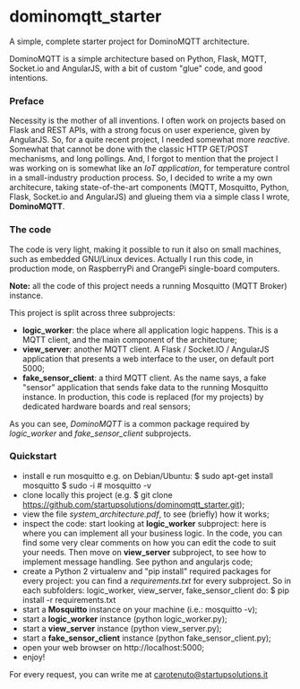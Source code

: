 # dominomqtt_starter
A simple, complete starter project for DominoMQTT architecture.

DominoMQTT is a simple architecture based on Python, Flask, MQTT, Socket.io and AngularJS, with a bit of custom "glue" code, and good intentions.

### Preface
Necessity is the mother of all inventions. I often work on projects based on Flask and REST APIs, with a strong focus on user experience, given by AngularJS. So, for a quite recent project, I needed somewhat more *reactive*. Somewhat that cannot be done with the classic HTTP GET/POST mechanisms, and long pollings. And, I forgot to mention that the project I was working on is somewhat like an *IoT application*, for temperature control in a small-industry production process.
So, I decided to write a my own architecure, taking state-of-the-art components (MQTT, Mosquitto, Python, Flask, Socket.io and AngularJS) and glueing them via a simple class I wrote, **DominoMQTT**.

### The code
The code is very light, making it possible to run it also on small machines, such as embedded GNU/Linux devices. Actually I run this code, in production mode, on RaspberryPi and OrangePi single-board computers.

**Note:** all the code of this project needs a running Mosquitto (MQTT Broker) instance.

This project is split across three subprojects:
- **logic_worker**: the place where all application logic happens. This is a MQTT client, and the main component of the architecture;
- **view_server**: another MQTT client. A Flask / Socket.IO / AngularJS application that presents a web interface to the user, on default port 5000;
- **fake_sensor_client**: a third MQTT client. As the name says, a fake "sensor" application that sends fake data to the running Mosquitto instance. In production, this code is replaced (for my projects) by dedicated hardware boards and real sensors; 

As you can see, *DominoMQTT* is a common package required by *logic_worker* and *fake_sensor_client* subprojects.

### Quickstart
- install e run mosquitto
        e.g. on Debian/Ubuntu:
          $ sudo apt-get install mosquitto
          $ sudo -i
          # mosquitto -v
- clone locally this project (e.g. $ git clone https://github.com/startupsolutions/dominomqtt_starter.git);
- view the file *system_architecture.pdf*, to see (briefly) how it works;
- inspect the code: start looking at **logic_worker** subproject: here is where you can implement all your business logic. In the code, you can find some very clear comments on how you can edit the code to suit your needs. Then move on **view_server** subproject, to see how to implement message handling. See python and angularjs code;
- create a Python 2 virtualenv and "pip install" required packages for every project: you can find a *requirements.txt* for every subproject. So in each subfolders: logic_worker, view_server, fake_sensor_client do:
          $ pip install -r requirements.txt
- start a **Mosquitto** instance on your machine (i.e.: mosquitto -v);
- start a **logic_worker** instance (python logic_worker.py);
- start a **view_server** instance (python view_server.py);
- start a **fake_sensor_client** instance (python fake_sensor_client.py);
- open your web browser on http://localhost:5000;
- enjoy!

For every request, you can write me at carotenuto@startupsolutions.it
